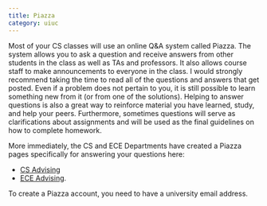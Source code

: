 ```yaml
--- 
title: Piazza
category: uiuc
---
```


Most of your CS classes will use an online Q&A system called Piazza. 
The system allows you to ask a question and receive answers from other 
students in the class as well as TAs and professors. It also allows 
course staff to make announcements to everyone in the class. I would 
strongly recommend taking the time to read all of the questions and 
answers that get posted. Even if a problem does not pertain to you, 
it is still possible to learn something new from it (or from one of 
the solutions). Helping to answer questions is also a great way to 
reinforce material you have learned, study, and help your peers. 
Furthermore, sometimes questions will serve as clarifications about
assignments and will be used as the final guidelines on how to complete homework.

More immediately, the CS and ECE Departments have created a Piazza pages 
specifically for answering your questions here: 

- [CS Advising](https://piazza.com/class/i69uo2ijxwm4ql) 
- [ECE Advising](https://piazza.com/class/ikbpc6y3ui61u6). 

To create a Piazza account, you need to have a university email address. 
